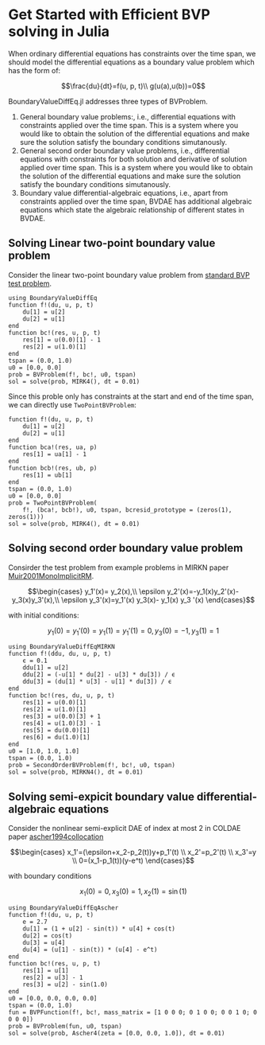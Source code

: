 # Get Started with Efficient BVP solving in Julia

When ordinary differential equations has constraints over the time span, we should model the differential equations as a boundary value problem which has the form of:

```math
\frac{du}{dt}=f(u, p, t)\\
g(u(a),u(b))=0
```

BoundaryValueDiffEq.jl addresses three types of BVProblem.

 1. General boundary value problems:, i.e., differential equations with constraints applied over the time span. This is a system where you would like to obtain the solution of the differential equations and make sure the solution satisfy the boundary conditions simutanously.
 2. General second order boundary value problems, i.e., differential equations with constraints for both solution and derivative of solution applied over time span. This is a system where you would like to obtain the solution of the differential equations and make sure the solution satisfy the boundary conditions simutanously.
 3. Boundary value differential-algebraic equations, i.e., apart from constraints applied over the time span, BVDAE has additional algebraic equations which state the algebraic relationship of different states in BVDAE.

## Solving Linear two-point boundary value problem

Consider the linear two-point boundary value problem from [standard BVP test problem](https://archimede.uniba.it/%7Ebvpsolvers/testsetbvpsolvers/?page_id=29).

```@example getting_started
using BoundaryValueDiffEq
function f!(du, u, p, t)
    du[1] = u[2]
    du[2] = u[1]
end
function bc!(res, u, p, t)
    res[1] = u(0.0)[1] - 1
    res[2] = u(1.0)[1]
end
tspan = (0.0, 1.0)
u0 = [0.0, 0.0]
prob = BVProblem(f!, bc!, u0, tspan)
sol = solve(prob, MIRK4(), dt = 0.01)
```

Since this proble only has constraints at the start and end of the time span, we can directly use `TwoPointBVProblem`:

```@example getting_started
function f!(du, u, p, t)
    du[1] = u[2]
    du[2] = u[1]
end
function bca!(res, ua, p)
    res[1] = ua[1] - 1
end
function bcb!(res, ub, p)
    res[1] = ub[1]
end
tspan = (0.0, 1.0)
u0 = [0.0, 0.0]
prob = TwoPointBVProblem(
    f!, (bca!, bcb!), u0, tspan, bcresid_prototype = (zeros(1), zeros(1)))
sol = solve(prob, MIRK4(), dt = 0.01)
```

## Solving second order boundary value problem

Consirder the test problem from example problems in MIRKN paper [Muir2001MonoImplicitRM](@Citet).

```math
\begin{cases}
y_1'(x)= y_2(x),\\
\epsilon y_2'(x)=-y_1(x)y_2'(x)- y_3(x)y_3'(x),\\
\epsilon y_3'(x)=y_1'(x) y_3(x)- y_1(x) y_3 '(x)
\end{cases}
```

with initial conditions:

```math
y_1(0) = y_1'(0)= y_1(1)=y_1'(1)=0,y_3(0)=
-1, y_3(1)=1
```

```@example getting_started
using BoundaryValueDiffEqMIRKN
function f!(ddu, du, u, p, t)
    ϵ = 0.1
    ddu[1] = u[2]
    ddu[2] = (-u[1] * du[2] - u[3] * du[3]) / ϵ
    ddu[3] = (du[1] * u[3] - u[1] * du[3]) / ϵ
end
function bc!(res, du, u, p, t)
    res[1] = u(0.0)[1]
    res[2] = u(1.0)[1]
    res[3] = u(0.0)[3] + 1
    res[4] = u(1.0)[3] - 1
    res[5] = du(0.0)[1]
    res[6] = du(1.0)[1]
end
u0 = [1.0, 1.0, 1.0]
tspan = (0.0, 1.0)
prob = SecondOrderBVProblem(f!, bc!, u0, tspan)
sol = solve(prob, MIRKN4(), dt = 0.01)
```

## Solving semi-expicit boundary value differential-algebraic equations

Consider the nonlinear semi-explicit DAE of index at most 2 in COLDAE paper [ascher1994collocation](@Citet)

```math
\begin{cases}
x_1'=(\epsilon+x_2-p_2(t))y+p_1'(t) \\
x_2'=p_2'(t) \\
x_3'=y \\
0=(x_1-p_1(t))(y-e^t)
\end{cases}
```

with boundary conditions

```math
x_1(0)=0,x_3(0)=1,x_2(1)=\sin(1)
```

```@example getting_started
using BoundaryValueDiffEqAscher
function f!(du, u, p, t)
    e = 2.7
    du[1] = (1 + u[2] - sin(t)) * u[4] + cos(t)
    du[2] = cos(t)
    du[3] = u[4]
    du[4] = (u[1] - sin(t)) * (u[4] - e^t)
end
function bc!(res, u, p, t)
    res[1] = u[1]
    res[2] = u[3] - 1
    res[3] = u[2] - sin(1.0)
end
u0 = [0.0, 0.0, 0.0, 0.0]
tspan = (0.0, 1.0)
fun = BVPFunction(f!, bc!, mass_matrix = [1 0 0 0; 0 1 0 0; 0 0 1 0; 0 0 0 0])
prob = BVProblem(fun, u0, tspan)
sol = solve(prob, Ascher4(zeta = [0.0, 0.0, 1.0]), dt = 0.01)
```
